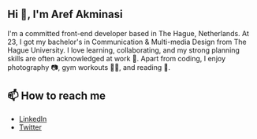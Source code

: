 ## Hi 👋, I'm Aref Akminasi 
I'm a committed front-end developer based in The Hague, Netherlands. At 23, I got my bachelor's in Communication & Multi-media Design from The Hague University. I love learning, collaborating, and my strong planning skills are often acknowledged at work 📝. Apart from coding, I enjoy photography 📷, gym workouts 🏋️‍♀️, and reading 📖.
  <!-- - 👀 I’m interested in ... -->
  <!-- - 🌱 I’m currently learning ... -->
  <!--💞️ I’m looking to collaborate on ... -->
## 📫 How to reach me 
- [LinkedIn](https://www.linkedin.com/in/aref-akminasi-91412b207/)
- [Twitter](https://twitter.com/aref_akminasi)
